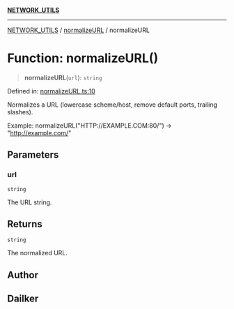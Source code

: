 [**NETWORK_UTILS**](../../README.md)

***

[NETWORK_UTILS](../../README.md) / [normalizeURL](../README.md) / normalizeURL

# Function: normalizeURL()

> **normalizeURL**(`url`): `string`

Defined in: [normalizeURL.ts:10](https://github.com/dailker/everyutil/blob/2a1290e25c1270a5e1af64099b97f8d5fc086e59/src/network/normalizeURL.ts#L10)

Normalizes a URL (lowercase scheme/host, remove default ports, trailing slashes).

Example: normalizeURL("HTTP://EXAMPLE.COM:80/") → "http://example.com/"

## Parameters

### url

`string`

The URL string.

## Returns

`string`

The normalized URL.

## Author

## Dailker
